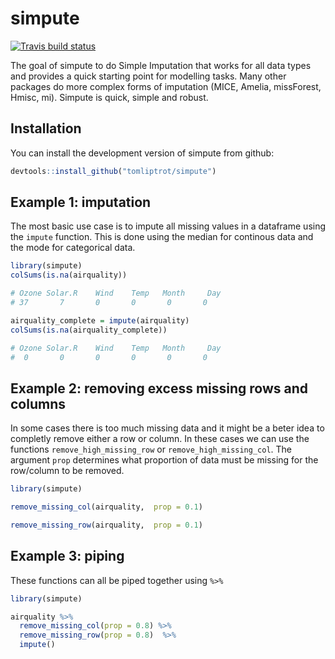 # simpute

<!-- badges: start -->
[![Travis build status](https://travis-ci.org/tomliptrot/simpute.svg?branch=master)](https://travis-ci.org/tomliptrot/simpute)
<!-- badges: end -->

The goal of simpute  to do Simple Imputation that works for all data types and provides a quick starting point for modelling tasks. Many other packages do more complex forms of imputation (MICE, Amelia, missForest, Hmisc, mi). Simpute is quick, simple and robust.

## Installation

You can install the development version of simpute from github:

``` r
devtools::install_github("tomliptrot/simpute")
```

## Example 1: imputation

The most basic use case is to impute all missing values in a dataframe using the `impute` function. This is done using the median for continous data and the mode for categorical data.

``` r
library(simpute)
colSums(is.na(airquality))

# Ozone Solar.R    Wind    Temp   Month     Day 
# 37       7       0       0       0       0 

airquality_complete = impute(airquality)
colSums(is.na(airquality_complete))

# Ozone Solar.R    Wind    Temp   Month     Day 
#  0       0       0       0       0       0 
```

## Example 2: removing excess missing rows and columns
In some cases there is too much missing data and it might be a beter idea to completly remove either a row or column. In these cases we can use the functions `remove_high_missing_row` or `remove_high_missing_col`. The argument `prop` determines what proportion of data must be missing for the row/column to be removed.


``` r
library(simpute)

remove_missing_col(airquality,  prop = 0.1)

remove_missing_row(airquality,  prop = 0.1)

```

## Example 3: piping
These functions can all be piped together using `%>%` 

``` r
library(simpute)

airquality %>%
  remove_missing_col(prop = 0.8) %>%
  remove_missing_row(prop = 0.8)  %>%
  impute()

```
